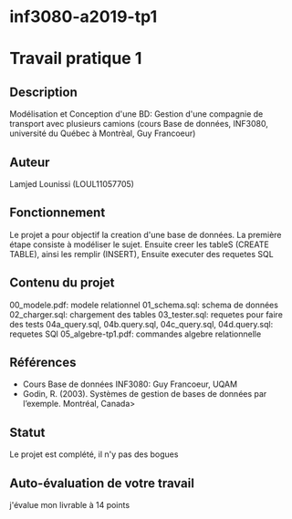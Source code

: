 # inf3080-a2019-tp1
 # Travail pratique 1

   ## Description

   Modélisation et Conception d'une BD: Gestion d'une compagnie de transport avec plusieurs camions
    (cours Base de données, INF3080, université du Québec à Montrèal, Guy Francoeur)

   ## Auteur

   Lamjed Lounissi (LOUL11057705)

   ## Fonctionnement

   Le projet a pour objectif la creation d'une base de données. La première étape consiste à modéliser le sujet. Ensuite creer les tableS (CREATE TABLE), ainsi les remplir (INSERT), Ensuite executer des requetes SQL 

   ## Contenu du projet

00_modele.pdf: modele relationnel
01_schema.sql: schema de données
02_charger.sql: chargement des tables
03_tester.sql: requetes pour faire des tests
04a_query.sql, 04b.query.sql, 04c_query.sql, 04d.query.sql: requetes SQl
05_algebre-tp1.pdf: commandes algebre relationnelle

   ## Références

  * Cours Base de données INF3080: Guy Francoeur, UQAM
  * Godin, R. (2003). Systèmes de gestion de bases de données par l’exemple. Montréal, Canada>

   ## Statut

   Le projet est complété, il n'y pas des bogues
   
   ## Auto-évaluation de votre travail
   
   j'évalue mon livrable à 14 points
